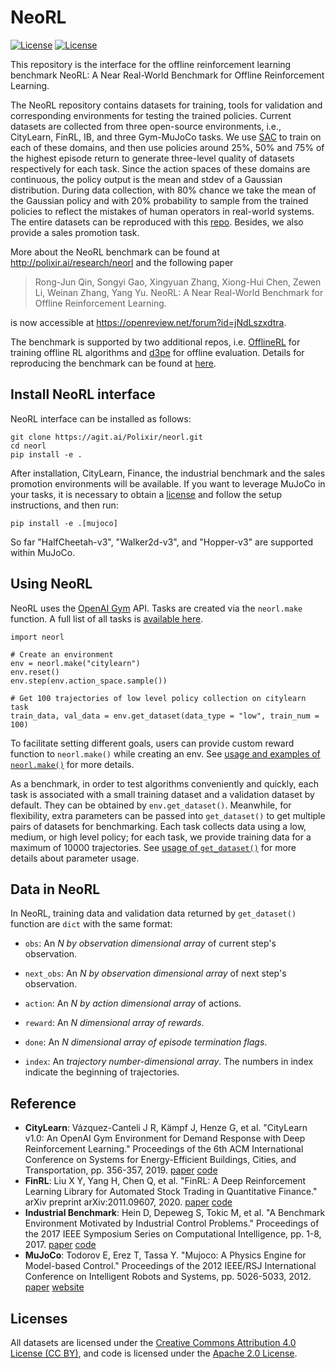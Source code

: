 # NeoRL
[![License](https://img.shields.io/badge/License-Apache%202.0-blue.svg)](https://opensource.org/licenses/Apache-2.0)
[![License](https://licensebuttons.net/l/by/3.0/88x31.png)](https://creativecommons.org/licenses/by/4.0/)

This repository is the interface for the offline reinforcement learning benchmark NeoRL: A Near Real-World Benchmark for Offline Reinforcement Learning.

The NeoRL repository contains datasets for training, tools for validation and corresponding environments for testing the trained policies. Current datasets are collected from three open-source environments, i.e., CityLearn, FinRL, IB, and three Gym-MuJoCo tasks. We use [SAC](https://arxiv.org/abs/1801.01290) to train on each of these domains, and then use policies around 25%, 50% and 75% of the highest episode return to generate three-level quality of datasets respectively for each task. Since the action spaces of these domains are continuous, the policy output is the mean and stdev of a Gaussian distribution. During data collection, with 80% chance we take the mean of the Gaussian policy and with 20% probability to sample from the trained policies to reflect the mistakes of human operators in real-world systems. The entire datasets can be reproduced with this [repo](https://agit.ai/Polixir/OfflineData).  Besides, we also provide a sales promotion task. 


More about the NeoRL benchmark can be found at http://polixir.ai/research/neorl and the following paper

> Rong-Jun Qin, Songyi Gao, Xingyuan Zhang, Xiong-Hui Chen, Zewen Li, Weinan Zhang, Yang Yu. NeoRL: A Near Real-World Benchmark for Offline Reinforcement Learning.

is now accessible at https://openreview.net/forum?id=jNdLszxdtra.

The benchmark is supported by two additional repos, i.e. [OfflineRL](https://agit.ai/Polixir/OfflineRL) for training offline RL algorithms and [d3pe](https://agit.ai/Polixir/d3pe) for offline evaluation. Details for reproducing the benchmark can be found at [here](benchmark/).

## Install NeoRL interface

NeoRL interface can be installed as follows:

```
git clone https://agit.ai/Polixir/neorl.git
cd neorl
pip install -e .
```

After installation, CityLearn, Finance, the industrial benchmark and the sales promotion environments will be available. If you want  to leverage MuJoCo in your tasks, it is necessary to obtain a [license](https://www.roboti.us/license.html) and follow the setup instructions, and then run:

```
pip install -e .[mujoco]
```

So far "HalfCheetah-v3", "Walker2d-v3", and "Hopper-v3" are supported within MuJoCo.

## Using NeoRL

NeoRL uses the [OpenAI Gym](https://github.com/openai/gym) API. Tasks are created via the `neorl.make` function. A full list of all tasks is [available here](https://agit.ai/Polixir/neorl/wiki/Tasks).

```
import neorl

# Create an environment
env = neorl.make("citylearn")
env.reset()
env.step(env.action_space.sample())

# Get 100 trajectories of low level policy collection on citylearn task
train_data, val_data = env.get_dataset(data_type = "low", train_num = 100)
```

To facilitate setting different goals, users can provide custom reward function to `neorl.make()` while creating an env. See [usage and examples of `neorl.make()`](https://agit.ai/Polixir/neorl/wiki/Parameter-usage#user-content-usage-of-neorl-make) for more details.

As a benchmark, in order to test algorithms conveniently and quickly, each task is associated 
with a small training dataset and a validation dataset by default. They can be obtained by 
`env.get_dataset()`. Meanwhile, for flexibility, extra parameters can be passed into `get_dataset()` 
to get multiple pairs of datasets for benchmarking. Each task collects data using a low, medium, 
or high level policy; for each task, we provide training data for a maximum of 10000 trajectories. 
See [usage of `get_dataset()`](https://agit.ai/Polixir/neorl/wiki/Parameter-usage#user-content-usage-of-get-dataset) for more details about parameter usage.

## Data in NeoRL

In NeoRL, training data and validation data returned by `get_dataset()` function are `dict` with  the same format:

- `obs`: An <i> N by observation dimensional array </i> of current step's observation.

- `next_obs`: An <i> N by observation dimensional array </i> of next step's observation.

- `action`: An <i> N by action dimensional array </i> of actions.

- `reward`: An <i> N dimensional array of rewards</i>.

- `done`: An <i> N dimensional array of episode termination flags</i>.

- `index`: An <i> trajectory number-dimensional array</i>. 
  The numbers in index indicate the beginning of trajectories.

## Reference


- **CityLearn**: Vázquez-Canteli J R, Kämpf J, Henze G, et al. "CityLearn v1.0: An OpenAI Gym Environment for Demand Response with Deep Reinforcement Learning." Proceedings of the 6th ACM International Conference on Systems for Energy-Efficient Buildings, Cities, and Transportation, pp. 356-357, 2019. [paper](https://dl.acm.org/doi/10.1145/3360322.3360998) [code](https://github.com/intelligent-environments-lab/CityLearn)
- **FinRL**: Liu X Y, Yang H, Chen Q, et al. "FinRL: A Deep Reinforcement Learning Library for Automated Stock Trading in Quantitative Finance." arXiv preprint arXiv:2011.09607, 2020. [paper](https://arxiv.org/abs/2011.09607) [code](https://github.com/AI4Finance-LLC/FinRL-Library)
- **Industrial Benchmark**: Hein D, Depeweg S, Tokic M, et al. "A Benchmark Environment Motivated by Industrial Control Problems." Proceedings of the 2017 IEEE Symposium Series on Computational Intelligence, pp. 1-8, 2017. [paper](https://arxiv.org/abs/1709.09480) [code](https://github.com/siemens/industrialbenchmark)
- **MuJoCo**: Todorov E, Erez T, Tassa Y. "Mujoco: A Physics Engine for Model-based Control." Proceedings of the 2012 IEEE/RSJ International Conference on Intelligent Robots and Systems, pp. 5026-5033, 2012. [paper](https://ieeexplore.ieee.org/abstract/document/6386109) [website](https://gym.openai.com/envs/#mujoco)

## Licenses
All datasets are licensed under the [Creative Commons Attribution 4.0 License (CC BY)](https://creativecommons.org/licenses/by/4.0/), and code is licensed under the [Apache 2.0 License](https://www.apache.org/licenses/LICENSE-2.0.html).
